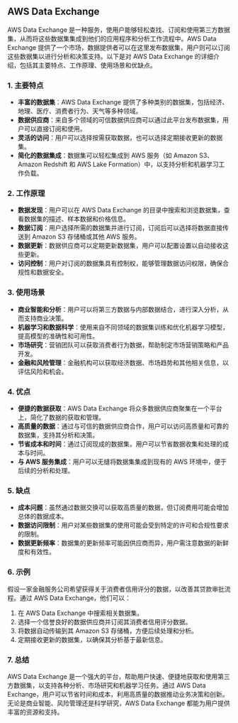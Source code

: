 ## AWS Data Exchange

AWS Data Exchange 是一种服务，使用户能够轻松查找、订阅和使用第三方数据集，从而将这些数据集集成到他们的应用程序和分析工作流程中。AWS Data Exchange 提供了一个市场，数据提供者可以在这里发布数据集，用户则可以订阅这些数据集以进行分析和决策支持。以下是对 AWS Data Exchange 的详细介绍，包括其主要特点、工作原理、使用场景和优缺点。

### 1. **主要特点**
- **丰富的数据集**：AWS Data Exchange 提供了多种类别的数据集，包括经济、地理、医疗、消费者行为、天气等多种领域。
- **数据供应商**：来自多个领域的可信数据供应商可以通过此平台发布数据集，用户可以直接订阅和使用。
- **灵活的访问**：用户可以选择按需获取数据，也可以选择定期接收更新的数据集。
- **简化的数据集成**：数据集可以轻松集成到 AWS 服务（如 Amazon S3、Amazon Redshift 和 AWS Lake Formation）中，以支持分析和机器学习工作负载。

### 2. **工作原理**
- **数据发现**：用户可以在 AWS Data Exchange 的目录中搜索和浏览数据集，查看数据集的描述、样本数据和价格信息。
- **数据订阅**：用户选择所需的数据集并进行订阅，订阅后可以选择将数据直接传送到 Amazon S3 存储桶或其他 AWS 服务。
- **数据更新**：数据供应商可以定期更新数据集，用户可以配置设置以自动接收这些更新。
- **访问控制**：用户对订阅的数据集具有控制权，能够管理数据访问权限，确保合规性和数据安全。

### 3. **使用场景**
- **商业智能和分析**：用户可以将第三方数据与内部数据结合，进行深入分析，从而支持商业决策。
- **机器学习和数据科学**：使用来自不同领域的数据集训练和优化机器学习模型，提高模型的准确性和可用性。
- **市场研究**：营销团队可以获取消费者行为数据，帮助制定市场营销策略和产品开发。
- **金融和风险管理**：金融机构可以获取经济数据、市场趋势和其他相关信息，以评估风险和机会。

### 4. **优点**
- **便捷的数据获取**：AWS Data Exchange 将众多数据供应商聚集在一个平台上，简化了数据的获取和管理。
- **高质量的数据**：通过与可信的数据供应商合作，用户可以访问高质量和可靠的数据集，支持其分析和决策。
- **节省成本和时间**：通过订阅现成的数据集，用户可以节省数据收集和处理的成本与时间。
- **与 AWS 服务集成**：用户可以无缝将数据集集成到现有的 AWS 环境中，便于后续的分析和处理。

### 5. **缺点**
- **成本问题**：虽然通过数据交换可以获取高质量的数据，但订阅费用可能会增加总体的数据成本。
- **数据访问限制**：用户对某些数据集的使用可能会受到特定的许可和合规性要求的限制。
- **数据更新频率**：数据集的更新频率可能因供应商而异，用户需注意数据的新鲜度和有效性。

### 6. **示例**
假设一家金融服务公司希望获得关于消费者信用评分的数据，以改善其贷款审批流程。通过 AWS Data Exchange，他们可以：
1. 在 AWS Data Exchange 中搜索相关数据集。
2. 选择一个信誉良好的数据供应商并订阅其消费者信用评分数据。
3. 将数据自动传输到其 Amazon S3 存储桶，方便后续处理和分析。
4. 定期接收更新的数据集，以确保其分析基于最新信息。

### 7. **总结**
AWS Data Exchange 是一个强大的平台，帮助用户快速、便捷地获取和使用第三方数据集，以支持各种分析、市场研究和机器学习任务。通过 AWS Data Exchange，用户可以节省时间和成本，利用高质量的数据推动业务决策和创新。无论是商业智能、风险管理还是科学研究，AWS Data Exchange 都能为用户提供丰富的资源和支持。
